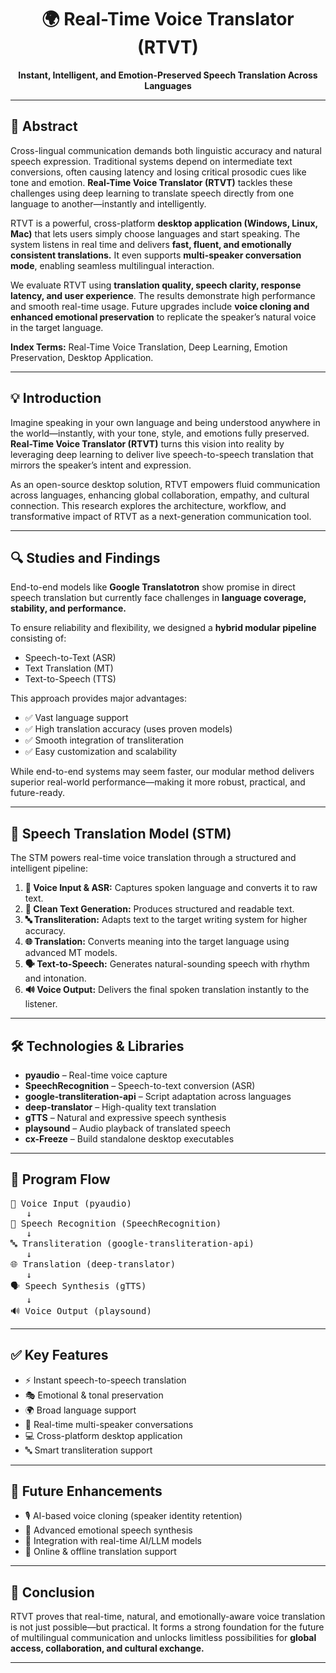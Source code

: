 <h1 align="center">🌍 Real-Time Voice Translator (RTVT)</h1>
<p align="center"><b>Instant, Intelligent, and Emotion-Preserved Speech Translation Across Languages</b></p>
<hr>

<h2>📌 Abstract</h2>
<p>
Cross-lingual communication demands both linguistic accuracy and natural speech expression. Traditional systems depend on intermediate text conversions, often causing latency and losing critical prosodic cues like tone and emotion. <b>Real-Time Voice Translator (RTVT)</b> tackles these challenges using deep learning to translate speech directly from one language to another—instantly and intelligently.
</p>
<p>
RTVT is a powerful, cross-platform <b>desktop application (Windows, Linux, Mac)</b> that lets users simply choose languages and start speaking. The system listens in real time and delivers <b>fast, fluent, and emotionally consistent translations.</b> It even supports <b>multi-speaker conversation mode</b>, enabling seamless multilingual interaction.
</p>
<p>
We evaluate RTVT using <b>translation quality, speech clarity, response latency, and user experience</b>. The results demonstrate high performance and smooth real-time usage. Future upgrades include <b>voice cloning and enhanced emotional preservation</b> to replicate the speaker’s natural voice in the target language.
</p>
<p><b>Index Terms:</b> Real-Time Voice Translation, Deep Learning, Emotion Preservation, Desktop Application.</p>

<hr>

<h2>💡 Introduction</h2>
<p>
Imagine speaking in your own language and being understood anywhere in the world—instantly, with your tone, style, and emotions fully preserved. <b>Real-Time Voice Translator (RTVT)</b> turns this vision into reality by leveraging deep learning to deliver live speech-to-speech translation that mirrors the speaker’s intent and expression.
</p>
<p>
As an open-source desktop solution, RTVT empowers fluid communication across languages, enhancing global collaboration, empathy, and cultural connection. This research explores the architecture, workflow, and transformative impact of RTVT as a next-generation communication tool.
</p>

<hr>

<h2>🔍 Studies and Findings</h2>
<p>
End-to-end models like <b>Google Translatotron</b> show promise in direct speech translation but currently face challenges in <b>language coverage, stability, and performance.</b>
</p>
<p>
To ensure reliability and flexibility, we designed a <b>hybrid modular pipeline</b> consisting of:
</p>
<ul>
  <li>Speech-to-Text (ASR)</li>
  <li>Text Translation (MT)</li>
  <li>Text-to-Speech (TTS)</li>
</ul>
<p>
This approach provides major advantages:
</p>
<ul>
  <li>✅ Vast language support</li>
  <li>✅ High translation accuracy (uses proven models)</li>
  <li>✅ Smooth integration of transliteration</li>
  <li>✅ Easy customization and scalability</li>
</ul>
<p>
While end-to-end systems may seem faster, our modular method delivers superior real-world performance—making it more robust, practical, and future-ready.
</p>

<hr>

<h2>🧠 Speech Translation Model (STM)</h2>
<p>The STM powers real-time voice translation through a structured and intelligent pipeline:</p>

<ol>
  <li><b>🎤 Voice Input & ASR:</b> Captures spoken language and converts it to raw text.</li>
  <li><b>📝 Clean Text Generation:</b> Produces structured and readable text.</li>
  <li><b>🔤 Transliteration:</b> Adapts text to the target writing system for higher accuracy.</li>
  <li><b>🌐 Translation:</b> Converts meaning into the target language using advanced MT models.</li>
  <li><b>🗣️ Text-to-Speech:</b> Generates natural-sounding speech with rhythm and intonation.</li>
  <li><b>🔊 Voice Output:</b> Delivers the final spoken translation instantly to the listener.</li>
</ol>

<hr>

<h2>🛠 Technologies & Libraries</h2>
<ul>
  <li><b>pyaudio</b> – Real-time voice capture</li>
  <li><b>SpeechRecognition</b> – Speech-to-text conversion (ASR)</li>
  <li><b>google-transliteration-api</b> – Script adaptation across languages</li>
  <li><b>deep-translator</b> – High-quality text translation</li>
  <li><b>gTTS</b> – Natural and expressive speech synthesis</li>
  <li><b>playsound</b> – Audio playback of translated speech</li>
  <li><b>cx-Freeze</b> – Build standalone desktop executables</li>
</ul>

<hr>

<h2>🔄 Program Flow</h2>
<pre>
🎤 Voice Input (pyaudio)
   ↓
🧠 Speech Recognition (SpeechRecognition)
   ↓
🔤 Transliteration (google-transliteration-api)
   ↓
🌐 Translation (deep-translator)
   ↓
🗣️ Speech Synthesis (gTTS)
   ↓
🔊 Voice Output (playsound)
</pre>

<hr>

<h2>✅ Key Features</h2>
<ul>
  <li>⚡ Instant speech-to-speech translation</li>
  <li>🎭 Emotional & tonal preservation</li>
  <li>🌍 Broad language support</li>
  <li>👥 Real-time multi-speaker conversations</li>
  <li>💻 Cross-platform desktop application</li>
  <li>🔤 Smart transliteration support</li>
</ul>

<hr>

<h2>🚀 Future Enhancements</h2>
<ul>
  <li>🎙 AI-based voice cloning (speaker identity retention)</li>
  <li>💓 Advanced emotional speech synthesis</li>
  <li>🤖 Integration with real-time AI/LLM models</li>
  <li>📡 Online & offline translation support</li>
</ul>

<hr>

<h2>🌟 Conclusion</h2>
<p>
RTVT proves that real-time, natural, and emotionally-aware voice translation is not just possible—but practical. It forms a strong foundation for the future of multilingual communication and unlocks limitless possibilities for <b>global access, collaboration, and cultural exchange.</b>
</p>

<hr>


